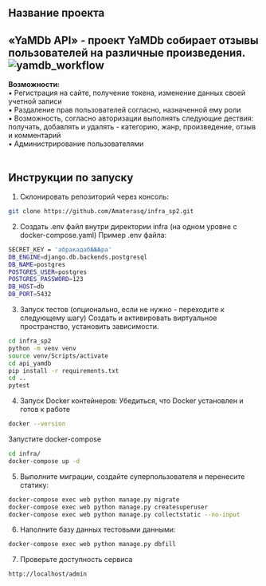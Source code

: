 ## Название проекта
**«YaMDb API»** - проект YaMDb собирает отзывы пользователей на различные произведения.
![yamdb_workflow](https://github.com/mirmir32/yamdb_final/workflows/yamdb_workflow/badge.svg)
---

**Возможности:**<br>
:black_small_square: Регистрация на сайте, получение токена, изменение данных своей учетной записи<br>
:black_small_square: Раздаление прав пользователей согласно, назначенной ему роли<br>
:black_small_square: Возможность, согласно авторизации выполнять следующие дествия: получать, добавлять и удалять - категорию, жанр, произведение, отзыв и комментарий<br>
:black_small_square: Администрирование пользователями<br><br>

## Инструкции по запуску
1. Склонировать репозиторий через консоль:
```sh
git clone https://github.com/Amaterasq/infra_sp2.git
```
2. Создать .env файл внутри директории infra (на одном уровне с docker-compose.yaml)
Пример .env файла:
```sh
SECRET_KEY = 'абракадаб№№№ра'
DB_ENGINE=django.db.backends.postgresql
DB_NAME=postgres
POSTGRES_USER=postgres
POSTGRES_PASSWORD=123
DB_HOST=db
DB_PORT=5432
```
3. Запуск тестов (опционально, если не нужно - переходите к следующему шагу)
Создать и активировать виртуальное пространство, установить зависимости.<br>

```sh
cd infra_sp2
python -m venv venv
source venv/Scripts/activate
cd api_yamdb
pip install -r requirements.txt
cd ..
pytest
```

4. Запуск Docker контейнеров:
Убедиться, что Docker установлен и готов к работе
```sh
docker --version
```
Запустите docker-compose
```sh
cd infra/
docker-compose up -d
```
5. Выполните миграции, создайте суперпользователя и перенесите статику:
```sh
docker-compose exec web python manage.py migrate
docker-compose exec web python manage.py createsuperuser
docker-compose exec web python manage.py collectstatic --no-input
```
6. Наполните базу данных тестовыми данными:
```sh
docker-compose exec web python manage.py dbfill
```
7. Проверьте доступность сервиса
```sh
http://localhost/admin
```
